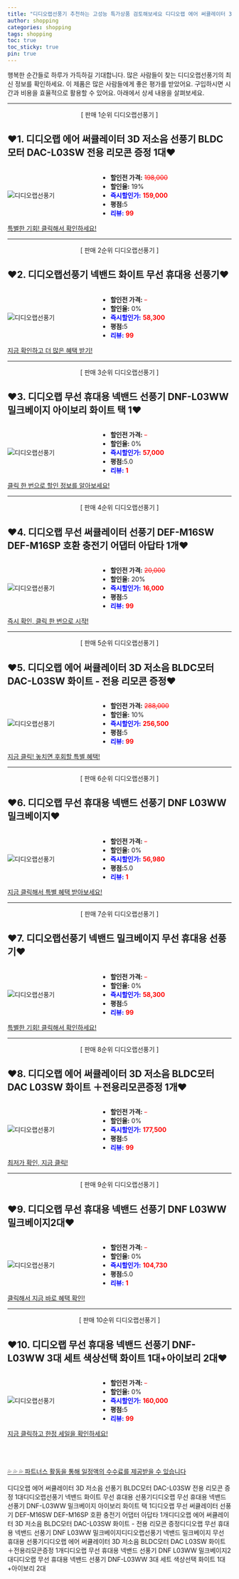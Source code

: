 ```yaml
---
title: "디디오랩선풍기 추천하는 고성능 특가상품 검토해보세요 디디오랩 에어 써큘레이터 3D 저소음"
author: shopping
categories: shopping
tags: shopping
toc: true
toc_sticky: true
pin: true
---
```

행복한 순간들로 하루가 가득하길 기대합니다. 많은 사람들이 찾는 디디오랩선풍기의 최신 정보를 확인하세요. 이 제품은 많은 사람들에게 좋은 평가를 받았어요. 구입하시면 시간과 비용을 효율적으로 활용할 수 있어요. 아래에서 상세 내용을 살펴보세요.

---
<p class="toplist" style="margin: 0 auto; display: block; width: fit-content;">[ 판매 1순위 디디오랩선풍기 ]</p>

<h2><strong>❤️1. 디디오랩 에어 써큘레이터 3D 저소음 선풍기 BLDC모터 DAC-L03SW 전용 리모콘 증정 1대❤️</strong></h2>

<div style="display: flex; align-items: center;">
    <div style="flex: 0.4;">
        <img src="https://thumbnail10.coupangcdn.com/thumbnails/remote/230x230ex/image/vendor_inventory/6ed9/0d09c8a0553f651fd857eb3c562f82d104d6d13f5ad85d71dc8a0dd3759c.png" alt="디디오랩선풍기" style="max-width: 100%;">
    </div>
    <div style="flex: 0.6; margin-left: 10px;">
        <ul>
            <li><strong>할인전 가격:</strong> <del style="color: red;">198,000</del></li>
            <li><strong>할인율:</strong> 19%</li>
            <li><span style='color:blue'><strong>즉시할인가:</strong></span> <span style='color:red'><strong>159,000</strong></span></li>
            <li><strong>평점:</strong>5</li>
            <li><span style='color:blue'><strong>리뷰:</strong></span> <span style='color:red'><strong>99</strong></span></li>
        </ul>
    </div>
</div>
<div class="center">
    <a href="https://selin100587001.github.io?lptag=AF9450613&subid=githubio&pageKey=8210083289&traceid=V0-153&itemId=23561742270&vendorItemId=90754345621" class="myButton">
        특별한 기회! 클릭해서 확인하세요!
    </a>
</div>


---
<p class="toplist" style="margin: 0 auto; display: block; width: fit-content;">[ 판매 2순위 디디오랩선풍기 ]</p>

<h2><strong>❤️2. 디디오랩선풍기 넥밴드 화이트 무선 휴대용 선풍기❤️</strong></h2>

<div style="display: flex; align-items: center;">
    <div style="flex: 0.4;">
        <img src="https://thumbnail7.coupangcdn.com/thumbnails/remote/230x230ex/image/vendor_inventory/777c/0bb6b034ccd52c8950de728115582b37e9eaa3429224ae48f1eb3f63c49a.png" alt="디디오랩선풍기" style="max-width: 100%;">
    </div>
    <div style="flex: 0.6; margin-left: 10px;">
        <ul>
            <li><strong>할인전 가격:</strong> <del style="color: red;">-</del></li>
            <li><strong>할인율:</strong> 0%</li>
            <li><span style='color:blue'><strong>즉시할인가:</strong></span> <span style='color:red'><strong>58,300</strong></span></li>
            <li><strong>평점:</strong>5</li>
            <li><span style='color:blue'><strong>리뷰:</strong></span> <span style='color:red'><strong>99</strong></span></li>
        </ul>
    </div>
</div>
<div class="center">
    <a href="https://selin100587001.github.io?lptag=AF9450613&subid=githubio&pageKey=8072292445&traceid=V0-153&itemId=22728075193&vendorItemId=89763435193" class="myButton">
        지금 확인하고 더 많은 혜택 받기!
    </a>
</div>


---
<p class="toplist" style="margin: 0 auto; display: block; width: fit-content;">[ 판매 3순위 디디오랩선풍기 ]</p>

<h2><strong>❤️3. 디디오랩 무선 휴대용 넥밴드 선풍기 DNF-L03WW 밀크베이지 아이보리 화이트 택 1❤️</strong></h2>

<div style="display: flex; align-items: center;">
    <div style="flex: 0.4;">
        <img src="https://thumbnail6.coupangcdn.com/thumbnails/remote/230x230ex/image/vendor_inventory/92c3/93d1e8ca41594158b91f7d160797444d984b853262dc4b42bb1b2faada5d.jpg" alt="디디오랩선풍기" style="max-width: 100%;">
    </div>
    <div style="flex: 0.6; margin-left: 10px;">
        <ul>
            <li><strong>할인전 가격:</strong> <del style="color: red;">-</del></li>
            <li><strong>할인율:</strong> 0%</li>
            <li><span style='color:blue'><strong>즉시할인가:</strong></span> <span style='color:red'><strong>57,000</strong></span></li>
            <li><strong>평점:</strong>5.0</li>
            <li><span style='color:blue'><strong>리뷰:</strong></span> <span style='color:red'><strong>1</strong></span></li>
        </ul>
    </div>
</div>
<div class="center">
    <a href="https://selin100587001.github.io?lptag=AF9450613&subid=githubio&pageKey=8161383915&traceid=V0-153&itemId=23269463346&vendorItemId=90301812452" class="myButton">
        클릭 한 번으로 할인 정보를 알아보세요!
    </a>
</div>


---
<p class="toplist" style="margin: 0 auto; display: block; width: fit-content;">[ 판매 4순위 디디오랩선풍기 ]</p>

<h2><strong>❤️4. 디디오랩 무선 써큘레이터 선풍기 DEF-M16SW DEF-M16SP 호환 충전기 어댑터 아답타 1개❤️</strong></h2>

<div style="display: flex; align-items: center;">
    <div style="flex: 0.4;">
        <img src="https://thumbnail6.coupangcdn.com/thumbnails/remote/230x230ex/image/vendor_inventory/0ef4/1f1d85d67d000989c97178ddf6166c80f6198331a2d4e0e3dad0b4949b91.jpg" alt="디디오랩선풍기" style="max-width: 100%;">
    </div>
    <div style="flex: 0.6; margin-left: 10px;">
        <ul>
            <li><strong>할인전 가격:</strong> <del style="color: red;">20,000</del></li>
            <li><strong>할인율:</strong> 20%</li>
            <li><span style='color:blue'><strong>즉시할인가:</strong></span> <span style='color:red'><strong>16,000</strong></span></li>
            <li><strong>평점:</strong>5</li>
            <li><span style='color:blue'><strong>리뷰:</strong></span> <span style='color:red'><strong>99</strong></span></li>
        </ul>
    </div>
</div>
<div class="center">
    <a href="https://selin100587001.github.io?lptag=AF9450613&subid=githubio&pageKey=8220414985&traceid=V0-153&itemId=23625538079&vendorItemId=90651065710" class="myButton">
        즉시 확인, 클릭 한 번으로 시작!
    </a>
</div>


---
<p class="toplist" style="margin: 0 auto; display: block; width: fit-content;">[ 판매 5순위 디디오랩선풍기 ]</p>

<h2><strong>❤️5. 디디오랩 에어 써큘레이터 3D 저소음 BLDC모터 DAC-L03SW 화이트 - 전용 리모콘 증정❤️</strong></h2>

<div style="display: flex; align-items: center;">
    <div style="flex: 0.4;">
        <img src="https://thumbnail10.coupangcdn.com/thumbnails/remote/230x230ex/image/vendor_inventory/f6ad/1c0211e8c17d12bbb77ac5ca5422546edfcbe00dca5c66d427a5d9d11f65.png" alt="디디오랩선풍기" style="max-width: 100%;">
    </div>
    <div style="flex: 0.6; margin-left: 10px;">
        <ul>
            <li><strong>할인전 가격:</strong> <del style="color: red;">288,000</del></li>
            <li><strong>할인율:</strong> 10%</li>
            <li><span style='color:blue'><strong>즉시할인가:</strong></span> <span style='color:red'><strong>256,500</strong></span></li>
            <li><strong>평점:</strong>5</li>
            <li><span style='color:blue'><strong>리뷰:</strong></span> <span style='color:red'><strong>99</strong></span></li>
        </ul>
    </div>
</div>
<div class="center">
    <a href="https://selin100587001.github.io?lptag=AF9450613&subid=githubio&pageKey=7530322392&traceid=V0-153&itemId=19770144723&vendorItemId=90477899018" class="myButton">
        지금 클릭! 놓치면 후회할 특별 혜택!
    </a>
</div>


---
<p class="toplist" style="margin: 0 auto; display: block; width: fit-content;">[ 판매 6순위 디디오랩선풍기 ]</p>

<h2><strong>❤️6. 디디오랩 무선 휴대용 넥밴드 선풍기 DNF L03WW 밀크베이지❤️</strong></h2>

<div style="display: flex; align-items: center;">
    <div style="flex: 0.4;">
        <img src="https://thumbnail10.coupangcdn.com/thumbnails/remote/230x230ex/image/vendor_inventory/a444/f39f49cd97e0b24c36739f80d9f9f4d6a8ec17183b89e29f5a6f820c3271.png" alt="디디오랩선풍기" style="max-width: 100%;">
    </div>
    <div style="flex: 0.6; margin-left: 10px;">
        <ul>
            <li><strong>할인전 가격:</strong> <del style="color: red;">-</del></li>
            <li><strong>할인율:</strong> 0%</li>
            <li><span style='color:blue'><strong>즉시할인가:</strong></span> <span style='color:red'><strong>56,980</strong></span></li>
            <li><strong>평점:</strong>5.0</li>
            <li><span style='color:blue'><strong>리뷰:</strong></span> <span style='color:red'><strong>1</strong></span></li>
        </ul>
    </div>
</div>
<div class="center">
    <a href="https://selin100587001.github.io?lptag=AF9450613&subid=githubio&pageKey=7624257432&traceid=V0-153&itemId=20220531910&vendorItemId=90302016994" class="myButton">
        지금 클릭해서 특별 혜택 받아보세요!
    </a>
</div>


---
<p class="toplist" style="margin: 0 auto; display: block; width: fit-content;">[ 판매 7순위 디디오랩선풍기 ]</p>

<h2><strong>❤️7. 디디오랩선풍기 넥밴드 밀크베이지 무선 휴대용 선풍기❤️</strong></h2>

<div style="display: flex; align-items: center;">
    <div style="flex: 0.4;">
        <img src="https://thumbnail10.coupangcdn.com/thumbnails/remote/230x230ex/image/vendor_inventory/08a3/43e4bf74a0154ef37babcc23cb4c176a26c6e4efb8c77582c26e5670e3e7.png" alt="디디오랩선풍기" style="max-width: 100%;">
    </div>
    <div style="flex: 0.6; margin-left: 10px;">
        <ul>
            <li><strong>할인전 가격:</strong> <del style="color: red;">-</del></li>
            <li><strong>할인율:</strong> 0%</li>
            <li><span style='color:blue'><strong>즉시할인가:</strong></span> <span style='color:red'><strong>58,300</strong></span></li>
            <li><strong>평점:</strong>5</li>
            <li><span style='color:blue'><strong>리뷰:</strong></span> <span style='color:red'><strong>99</strong></span></li>
        </ul>
    </div>
</div>
<div class="center">
    <a href="https://selin100587001.github.io?lptag=AF9450613&subid=githubio&pageKey=8072272951&traceid=V0-153&itemId=22727981738&vendorItemId=89763342272" class="myButton">
        특별한 기회! 클릭해서 확인하세요!
    </a>
</div>


---
<p class="toplist" style="margin: 0 auto; display: block; width: fit-content;">[ 판매 8순위 디디오랩선풍기 ]</p>

<h2><strong>❤️8. 디디오랩 에어 써큘레이터 3D 저소음 BLDC모터 DAC L03SW 화이트 ＋전용리모콘증정 1개❤️</strong></h2>

<div style="display: flex; align-items: center;">
    <div style="flex: 0.4;">
        <img src="https://thumbnail8.coupangcdn.com/thumbnails/remote/230x230ex/image/vendor_inventory/12e7/f07799b5bf3934aff15a72ab911c3233ec48972c9b34358bb0bc5cb267f0.png" alt="디디오랩선풍기" style="max-width: 100%;">
    </div>
    <div style="flex: 0.6; margin-left: 10px;">
        <ul>
            <li><strong>할인전 가격:</strong> <del style="color: red;">-</del></li>
            <li><strong>할인율:</strong> 0%</li>
            <li><span style='color:blue'><strong>즉시할인가:</strong></span> <span style='color:red'><strong>177,500</strong></span></li>
            <li><strong>평점:</strong>5</li>
            <li><span style='color:blue'><strong>리뷰:</strong></span> <span style='color:red'><strong>99</strong></span></li>
        </ul>
    </div>
</div>
<div class="center">
    <a href="https://selin100587001.github.io?lptag=AF9450613&subid=githubio&pageKey=7624257515&traceid=V0-153&itemId=20220532291&vendorItemId=90216711789" class="myButton">
        최저가 확인, 지금 클릭!
    </a>
</div>


---
<p class="toplist" style="margin: 0 auto; display: block; width: fit-content;">[ 판매 9순위 디디오랩선풍기 ]</p>

<h2><strong>❤️9. 디디오랩 무선 휴대용 넥밴드 선풍기 DNF L03WW 밀크베이지2대❤️</strong></h2>

<div style="display: flex; align-items: center;">
    <div style="flex: 0.4;">
        <img src="https://thumbnail10.coupangcdn.com/thumbnails/remote/230x230ex/image/vendor_inventory/a444/f39f49cd97e0b24c36739f80d9f9f4d6a8ec17183b89e29f5a6f820c3271.png" alt="디디오랩선풍기" style="max-width: 100%;">
    </div>
    <div style="flex: 0.6; margin-left: 10px;">
        <ul>
            <li><strong>할인전 가격:</strong> <del style="color: red;">-</del></li>
            <li><strong>할인율:</strong> 0%</li>
            <li><span style='color:blue'><strong>즉시할인가:</strong></span> <span style='color:red'><strong>104,730</strong></span></li>
            <li><strong>평점:</strong>5.0</li>
            <li><span style='color:blue'><strong>리뷰:</strong></span> <span style='color:red'><strong>1</strong></span></li>
        </ul>
    </div>
</div>
<div class="center">
    <a href="https://selin100587001.github.io?lptag=AF9450613&subid=githubio&pageKey=7624257432&traceid=V0-153&itemId=20220531909&vendorItemId=90302016978" class="myButton">
        클릭해서 지금 바로 혜택 확인!
    </a>
</div>


---
<p class="toplist" style="margin: 0 auto; display: block; width: fit-content;">[ 판매 10순위 디디오랩선풍기 ]</p>

<h2><strong>❤️10. 디디오랩 무선 휴대용 넥밴드 선풍기 DNF-L03WW 3대 세트 색상선택 화이트 1대+아이보리 2대❤️</strong></h2>

<div style="display: flex; align-items: center;">
    <div style="flex: 0.4;">
        <img src="https://thumbnail7.coupangcdn.com/thumbnails/remote/230x230ex/image/vendor_inventory/a26f/37be6c98467749c93a4bb2a65f5299fe87c8b0f8936dd50c8166c3a17ed8.png" alt="디디오랩선풍기" style="max-width: 100%;">
    </div>
    <div style="flex: 0.6; margin-left: 10px;">
        <ul>
            <li><strong>할인전 가격:</strong> <del style="color: red;">-</del></li>
            <li><strong>할인율:</strong> 0%</li>
            <li><span style='color:blue'><strong>즉시할인가:</strong></span> <span style='color:red'><strong>160,000</strong></span></li>
            <li><strong>평점:</strong>5</li>
            <li><span style='color:blue'><strong>리뷰:</strong></span> <span style='color:red'><strong>99</strong></span></li>
        </ul>
    </div>
</div>
<div class="center">
    <a href="https://selin100587001.github.io?lptag=AF9450613&subid=githubio&pageKey=8147542664&traceid=V0-153&itemId=23171827946&vendorItemId=90204579423" class="myButton">
        지금 클릭하고 한정 세일을 확인하세요!
    </a>
</div>

<br><br><br>[💦 💦 💦 파트너스 활동을 통해 일정액의 수수료를 제공받을 수 있습니다](https://link.coupang.com/a/bcpT2c)<br><br>디디오랩 에어 써큘레이터 3D 저소음 선풍기 BLDC모터 DAC-L03SW 전용 리모콘 증정 1대디디오랩선풍기 넥밴드 화이트 무선 휴대용 선풍기디디오랩 무선 휴대용 넥밴드 선풍기 DNF-L03WW 밀크베이지 아이보리 화이트 택 1디디오랩 무선 써큘레이터 선풍기 DEF-M16SW DEF-M16SP 호환 충전기 어댑터 아답타 1개디디오랩 에어 써큘레이터 3D 저소음 BLDC모터 DAC-L03SW 화이트 - 전용 리모콘 증정디디오랩 무선 휴대용 넥밴드 선풍기 DNF L03WW 밀크베이지디디오랩선풍기 넥밴드 밀크베이지 무선 휴대용 선풍기디디오랩 에어 써큘레이터 3D 저소음 BLDC모터 DAC L03SW 화이트 ＋전용리모콘증정 1개디디오랩 무선 휴대용 넥밴드 선풍기 DNF L03WW 밀크베이지2대디디오랩 무선 휴대용 넥밴드 선풍기 DNF-L03WW 3대 세트 색상선택 화이트 1대+아이보리 2대